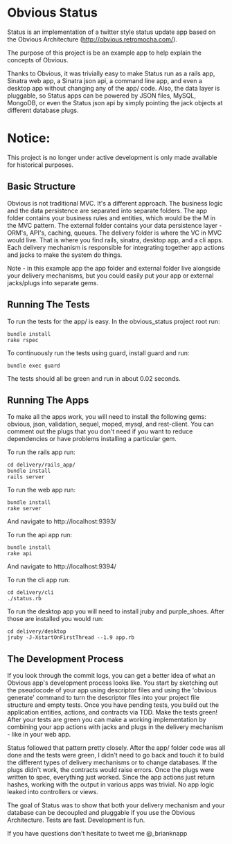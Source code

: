 Obvious Status
==============

Status is an implementation of a twitter style status update app based on the Obvious Architecture (http://obvious.retromocha.com/).

The purpose of this project is be an example app to help explain the concepts of Obvious. 

Thanks to Obvious, it was trivially easy to make Status run as a rails app, Sinatra web app, a Sinatra json api, a command line app, 
and even a desktop app without changing any of the app/ code. Also, the data layer is pluggable, so Status apps can 
be powered by JSON files, MySQL, MongoDB, or even the Status json api by simply pointing the jack objects at different 
database plugs. 


# Notice:

This project is no longer under active development is only made available for historical purposes.


Basic Structure
---------------

Obvious is not traditional MVC. It's a different approach. The business logic and the data persistence are separated into
separate folders. The app folder contains your business rules and entities, which would be the M in the MVC pattern. The 
external folder contains your data persistence layer - ORM's, API's, caching, queues. The delivery folder is where the VC
in MVC would live. That is where you find rails, sinatra, desktop app, and a cli apps. Each delivery mechanism is responsible
for integrating together app actions and jacks to make the system do things.

Note - in this example app the app folder and external folder live alongside your delivery mechanisms, but you could 
easily put your app or external jacks/plugs into separate gems. 

Running The Tests
-----------------

To run the tests for the app/ is easy. In the obvious_status project root run:

    bundle install
    rake rspec

To continuously run the tests using guard, install guard and run:

    bundle exec guard

The tests should all be green and run in about 0.02 seconds. 

Running The Apps
----------------

To make all the apps work, you will need to install the following gems: obvious, json, validation, sequel, moped, mysql, and 
rest-client. You can comment out the plugs that you don't need if you want to reduce dependencies or have problems installing
a particular gem.

To run the rails app run:

    cd delivery/rails_app/
    bundle install
    rails server

To run the web app run:

    bundle install
    rake server

And navigate to http://localhost:9393/

To run the api app run:

    bundle install
    rake api

And navigate to http://localhost:9394/

To run the cli app run:

    cd delivery/cli
    ./status.rb

To run the desktop app you will need to install jruby and purple_shoes. After those are installed you would run:

    cd delivery/desktop
    jruby -J-XstartOnFirstThread --1.9 app.rb


The Development Process
-----------------------

If you look through the commit logs, you can get a better idea of what an Obvious app's development process looks like.
You start by sketching out the pseudocode of your app using descriptor files and using the 'obvious generate' command to 
turn the descriptor files into your project file structure and empty tests. Once you have pending tests, you build out
the application entities, actions, and contracts via TDD. Make the tests green! After your tests are green you can make 
a working implementation by combining your app actions with jacks and plugs in the delivery mechanism - like in your web 
app.

Status followed that pattern pretty closely. After the app/ folder code was all done and the tests were green, I didn't 
need to go back and touch it to build the different types of delivery mechanisms or to change databases. If the plugs didn't
work, the contracts would raise errors. Once the plugs were written to spec, everything just worked. Since the app actions
just return hashes, working with the output in various apps was trivial. No app logic leaked into controllers or views. 

The goal of Status was to show that both your delivery mechanism and your database can be decoupled and pluggable if you
use the Obvious Architecture. Tests are fast. Development is fun. 

If you have questions don't hesitate to tweet me @_brianknapp 
